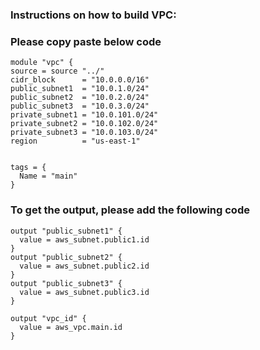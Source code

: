 ### Instructions on how to build VPC:

### Please copy paste below code

```
module "vpc" {
source = source "../"
cidr_block      = "10.0.0.0/16"
public_subnet1  = "10.0.1.0/24"
public_subnet2  = "10.0.2.0/24"
public_subnet3  = "10.0.3.0/24"
private_subnet1 = "10.0.101.0/24"
private_subnet2 = "10.0.102.0/24"
private_subnet3 = "10.0.103.0/24"
region          = "us-east-1"


tags = {
  Name = "main"
}
```
### To get the output, please add the following code
```
output "public_subnet1" {
  value = aws_subnet.public1.id
}
output "public_subnet2" {
  value = aws_subnet.public2.id
}
output "public_subnet3" {
  value = aws_subnet.public3.id
}

output "vpc_id" {
  value = aws_vpc.main.id
}
```

